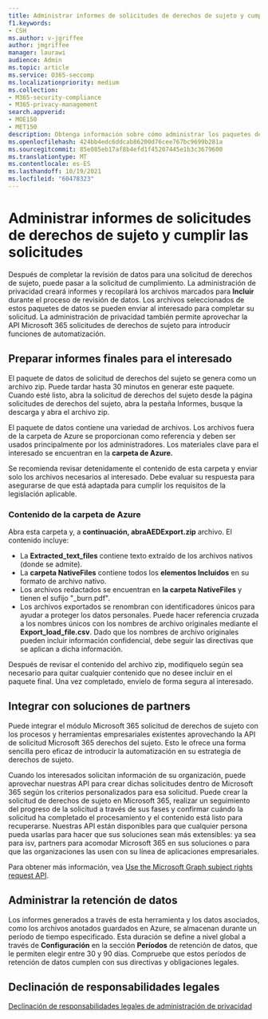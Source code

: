 ```yaml
---
title: Administrar informes de solicitudes de derechos de sujeto y cumplir las solicitudes en la administración de privacidad
f1.keywords:
- CSH
ms.author: v-jgriffee
author: jmgriffee
manager: laurawi
audience: Admin
ms.topic: article
ms.service: O365-seccomp
ms.localizationpriority: medium
ms.collection:
- M365-security-compliance
- M365-privacy-management
search.appverid:
- MOE150
- MET150
description: Obtenga información sobre cómo administrar los paquetes de datos creados por la administración de privacidad para las solicitudes de derechos del sujeto y cumplir la solicitud al interesado.
ms.openlocfilehash: 424bb4edc6ddcab86200d76cee767bc9699b281a
ms.sourcegitcommit: 85e085eb17af8b4efd1f45207445e1b3c3679600
ms.translationtype: MT
ms.contentlocale: es-ES
ms.lasthandoff: 10/19/2021
ms.locfileid: "60478323"
---
```

# <a name="manage-subject-rights-requests-reports-and-fulfill-requests"></a>Administrar informes de solicitudes de derechos de sujeto y cumplir las solicitudes

Después de completar la revisión de datos para una solicitud de derechos de sujeto, puede pasar a la solicitud de cumplimiento. La administración de privacidad creará informes y recopilará los archivos marcados para **Incluir** durante el proceso de revisión de datos. Los archivos seleccionados de estos paquetes de datos se pueden enviar al interesado para completar su solicitud. La administración de privacidad también permite aprovechar la API Microsoft 365 solicitudes de derechos de sujeto para introducir funciones de automatización.

## <a name="prepare-final-reports-for-the-data-subject"></a>Preparar informes finales para el interesado

El paquete de datos de solicitud de derechos del sujeto se genera como un archivo zip. Puede tardar hasta 30 minutos en generar este paquete. Cuando esté listo, abra la solicitud de derechos del sujeto  desde la página solicitudes de derechos del sujeto, abra la pestaña Informes, busque la descarga y abra el archivo zip.

El paquete de datos contiene una variedad de archivos. Los archivos fuera de la carpeta de Azure se proporcionan como referencia y deben ser usados principalmente por los administradores. Los materiales clave para el interesado se encuentran en la **carpeta de Azure.**

Se recomienda revisar detenidamente el contenido de esta carpeta y enviar solo los archivos necesarios al interesado. Debe evaluar su respuesta para asegurarse de que está adaptada para cumplir los requisitos de la legislación aplicable.

### <a name="azure-folder-contents"></a>Contenido de la carpeta de Azure

Abra esta carpeta y, a **continuación, abraAEDExport.zip** archivo. El contenido incluye:

- La **Extracted_text_files** contiene texto extraído de los archivos nativos (donde se admite).
- La **carpeta NativeFiles** contiene todos los **elementos Incluidos** en su formato de archivo nativo.
- Los archivos redactados se encuentran en **la carpeta NativeFiles** y tienen el sufijo "_burn.pdf".
- Los archivos exportados se renombran con identificadores únicos para ayudar a proteger los datos personales. Puede hacer referencia cruzada a los nombres únicos con los nombres de archivo originales mediante el **Export_load_file.csv**. Dado que los nombres de archivo originales pueden incluir información confidencial, debe seguir las directivas que se aplican a dicha información.

Después de revisar el contenido del archivo zip, modifiquelo según sea necesario para quitar cualquier contenido que no desee incluir en el paquete final. Una vez completado, envíelo de forma segura al interesado.

## <a name="integrate-with-partner-solutions"></a>Integrar con soluciones de partners

Puede integrar el módulo Microsoft 365 solicitud de derechos de sujeto con los procesos y herramientas empresariales existentes aprovechando la API de solicitud Microsoft 365 derechos del sujeto. Esto le ofrece una forma sencilla pero eficaz de introducir la automatización en su estrategia de derechos de sujeto.

Cuando los interesados solicitan información de su organización, puede aprovechar nuestras API para crear dichas solicitudes dentro de Microsoft 365 según los criterios personalizados para esa solicitud. Puede crear la solicitud de derechos de sujeto en Microsoft 365, realizar un seguimiento del progreso de la solicitud a través de sus fases y confirmar cuándo la solicitud ha completado el procesamiento y el contenido está listo para recuperarse. Nuestras API están disponibles para que cualquier persona pueda usarlas para hacer que sus soluciones sean más extensibles: ya sea para isv, partners para acomodar Microsoft 365 en sus soluciones o para que las organizaciones las usen con su línea de aplicaciones empresariales.

Para obtener más información, vea [Use the Microsoft Graph subject rights request API](/graph/api/resources/subjectrightsrequest-subjectrightsrequestapioverview).

## <a name="manage-data-retention"></a>Administrar la retención de datos

Los informes generados a través de esta herramienta y los datos asociados, como los archivos anotados guardados en Azure, se almacenan durante un período de tiempo especificado. Esta duración se define a nivel global a través de **Configuración** en la sección **Períodos** de retención de datos, que le permiten elegir entre 30 y 90 días. Compruebe que estos períodos de retención de datos cumplen con sus directivas y obligaciones legales.

## <a name="legal-disclaimer"></a>Declinación de responsabilidades legales

[Declinación de responsabilidades legales de administración de privacidad](privacy-management-disclaimer.md)
